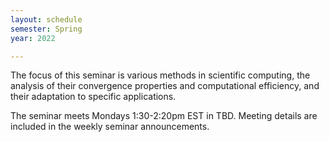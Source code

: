```yaml
---
layout: schedule
semester: Spring
year: 2022

---
```


The focus of this seminar is various methods in scientific computing,
the analysis of their convergence properties and computational efficiency,
and their adaptation to specific applications.

The seminar meets Mondays 1:30-2:20pm EST in TBD. Meeting details are included in the weekly seminar announcements.


